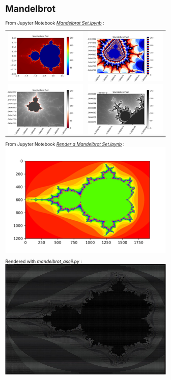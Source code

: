 # Mandelbrot

From Jupyter Notebook _[Mandelbrot Set.ipynb](Mandelbrot%20Set.ipynb)_ :

<table>
  <tr><td> <img src='out.png' /> </td>
    <td> <img src='out-2.png' /> </td></tr>
  <tr><td> <img src='out-3.png' /> </td>
    <td> <img src='out-4.png' /> </td></tr>
</table>

From Jupyter Notebook _[Render a Mandelbrot Set.ipynb](Render%20a%20Mandelbrot%20Set.ipynb)_ :
![From Jupyter Notebook _Render a Mandelbrot Set.ipynb_](mandelbrot1.png)

Rendered with _mandelbrot_ascii.py_ :
![Rendered with _mandelbrot_ascii.py_](mandelbrot_ascii.py.330x100.jpg)
